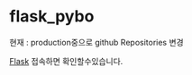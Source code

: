# flask_pybo

현재 : production중으로 github Repositories 변경

<!--sudo systemctl restart myproject.service-->
[Flask](http://im-donggi.kro.kr) 접속하면 확인할수있습니다.
